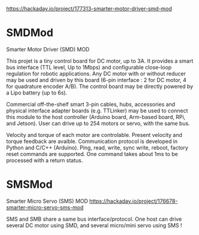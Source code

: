 https://hackaday.io/project/177313-smarter-motor-driver-smd-mod

# SMDMod
 Smarter Motor Driver (SMD) MOD

This projet is a tiny control board for DC motor, up to 3A. It provides a smart bus interface (TTL level, Up to 1Mbps) and configurable close-loop regulation for robotic applications. Any DC motor with or without reducer may be used and driven by this board (6-pin interface : 2 for DC motor, 4 for quadrature encoder A/B). The control board may be directly powered by a Lipo battery (up to 6s). 

Commercial off-the-shelf smart 3-pin cables, hubs, accessories and physical interface adapter boards (e.g. TTLinker) may be used to connect this module to the host controller (Arduino board, Arm-based board, RPi, and Jetson). User can drive up to 254 motors or servo, with the same bus.

Velocity and torque of each motor are controlable. Present velocity and torque feedback are avaible. Communication protocol is developed in Python and C/C++ (Arduino). Ping, read, write, sync write, reboot, factory reset commands are supported. One command takes about 1ms to be processed with a return status.

# SMSMod
 Smarter Micro Servo (SMS) MOD
https://hackaday.io/project/176678-smarter-micro-servo-sms-mod

SMS and SMB share a same bus interface/protocol. One host can drive several DC motor using SMD, and several micro/mini servo using SMS !

